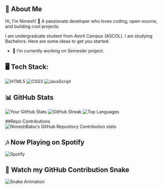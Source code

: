 ## 👋 About Me
Hi, I'm Nimesh! 🚀 A passionate developer who loves coding, open-source, and building cool projects.

I am undergraduate student from Amrit Campus (ASCOL). I am studying Bachelors.
Here are some ideas to get you started:

- 🔭 I’m currently working on Semester project.


## 🖥️ Tech Stack:
![HTML5](https://img.shields.io/badge/HTML5-E34F26?style=for-the-badge&logo=html5&logoColor=white)
![CSS3](https://img.shields.io/badge/CSS3-1572B6?style=for-the-badge&logo=css3&logoColor=white)
![JavaScript](https://img.shields.io/badge/JavaScript-F7DF1E?style=for-the-badge&logo=javascript&logoColor=black)



## 📊 GitHub Stats
![Your GitHub Stats](https://github-readme-stats.vercel.app/api?username=NimeshBabu&show_icons=true&theme=dark)
![GitHub Streak](https://streak-stats.demolab.com/?username=NimeshBabu&theme=dark)
![Top Languages](https://github-readme-stats.vercel.app/api/top-langs/?username=NimeshBabu&layout=compact&theme=dark)



##Repo Contributions
![NimeshBabu's GitHub Repository Contribution stats](https://github-contributor-stats.vercel.app/api?username=NimeshBabu&hide=B&theme=dark)

## 🎶 Now Playing on Spotify
![Spotify](https://novatorem.vercel.app/api/spotify)



## 🐍 Watch my GitHub Contribution Snake
![Snake Animation](https://github.com/NimeshBabu/NimeshBabu/blob/output/github-contribution-grid-snake.svg)


